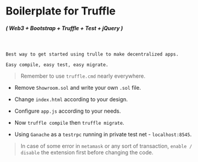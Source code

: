 # Boilerplate for Truffle

<h5>( Web3 + Bootstrap + Truffle + Test + jQuery )</h5>
<br>

    Best way to get started using trulle to make decentralized apps.
    
    Easy compile, easy test, easy migrate.

> Remember to use `truffle.cmd` nearly everywhere.

- Remove `Showroom.sol` and write your own `.sol` file.

- Change `index.html` according to your design.

- Configure `app.js` according to your needs.

- Now `truffle compile` then `truffle migrate`.

- Using `Ganache` as a `testrpc` running in private test net - `localhost:8545`.

    
> In case of some error in `metamask` or any sort of transaction, `enable / disable` the extension first before changing the code.